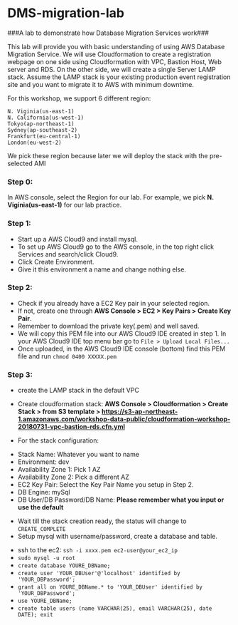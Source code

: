 # DMS-migration-lab #

###A lab to demonstrate how Database Migration Services work###


This lab will provide you with basic understanding of using AWS Database Migration Service. We will use Cloudformation to create a registration webpage on one side using Cloudformation with VPC, Bastion Host, Web server and RDS. On the other side, we will create a single Server LAMP stack. Assume the LAMP stack is your existing production event registration site and you want to migrate it to AWS with minimum downtime.

For this workshop, we support 6 different region:

    N. Viginia(us-east-1)
    N. California(us-west-1)
    Tokyo(ap-northeast-1)
    Sydney(ap-southeast-2)
    Frankfurt(eu-central-1)
    London(eu-west-2)


We pick these region because later we will deploy the stack with the pre-selected AMI

### Step 0:
In AWS console, select the Region for our lab.
For example, we pick **N. Viginia(us-east-1)** for our lab practice.

### Step 1:
* Start up a AWS Cloud9 and install mysql.
* To set up AWS Cloud9 go to the AWS console, in the top right click Services and search/click Cloud9.
* Click Create Environment.
* Give it this environment a name and change nothing else.

### Step 2:
* Check if you already have a EC2 Key pair in your selected region.
* If not, create one through **AWS Console > EC2 > Key Pairs > Create Key Pair**.
* Remember to download the private key(.pem) and well saved.
* We will copy this PEM file into our AWS Cloud9 IDE created in step 1. In your AWS Cloud9 IDE top menu bar go to `File > Upload Local Files...`
* Once uploaded, in the AWS Cloud9 IDE console (bottom) find this PEM file and run ``` chmod 0400 XXXXX.pem ```

### Step 3:
* create the LAMP stack in the default VPC

* Create cloudformation stack: **AWS Console > Cloudformation > Create Stack > from S3 template >
https://s3-ap-northeast-1.amazonaws.com/workshop-data-public/cloudformation-workshop-20180731-vpc-bastion-rds.cfn.yml**
* For the stack configuration:
- Stack Name: Whatever you want to name
- Environment: dev
- Availability Zone 1: Pick 1 AZ
- Availability Zone 2: Pick a different AZ
- EC2 Key Pair: Select the Key Pair Name you setup in Step 2.
- DB Engine: mySql
- DB User/DB Password/DB Name: **Please remember what you input or use the default**
* Wait till the stack creation ready, the status will change to `CREATE_COMPLETE`
* Setup mysql with username/password, create a database and table.
- ssh to the ec2: `ssh -i xxxx.pem ec2-user@your_ec2_ip`
- `sudo mysql -u root`
- `create database YOURE_DBName;`
- `create user 'YOUR_DBUser'@'localhost' identified by 'YOUR_DBPassword';`
- `grant all on YOURE_DBName.* to 'YOUR_DBUser' identified by 'YOUR_DBPassword';`
- `use YOURE_DBName;`
- `create table users (name VARCHAR(25), email VARCHAR(25), date DATE);
exit`
